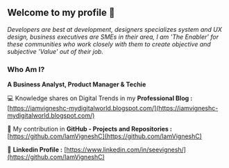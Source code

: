## Welcome to my profile 👋

_Developers are best at development, designers specializes system and UX design, business executives are SMEs in their area, I am 'The Enabler' for these communities who work closely with them to create objective and subjective 'Value' out of their job._ 

### Who Am I? 

**A Business Analyst, Product Manager & Techie**

💻 Knowledge shares on Digital Trends in my **Professional Blog :** [https://iamvigneshc-mydigitalworld.blogspot.com/](https://iamvigneshc-mydigitalworld.blogspot.com/)

🚀 My contribution in **GitHub - Projects and Repositories :** [https://github.com/IamVigneshC](https://github.com/IamVigneshC)

👤 **Linkedin Profile :** [https://www.linkedin.com/in/seevignesh/](https://github.com/IamVigneshC)

